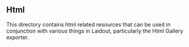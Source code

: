 Html
----

This directory contains html related resources that can be used in conjunction
with various things in Laidout, particularly the Html Gallery exporter.

